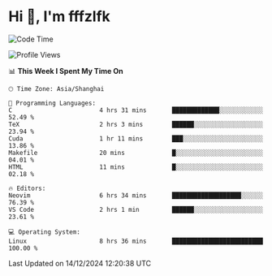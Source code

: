 # Hi 👋, I'm fffzlfk

<!--START_SECTION:waka-->
![Code Time](http://img.shields.io/badge/Code%20Time-999%20hrs%2015%20mins-blue)

![Profile Views](http://img.shields.io/badge/Profile%20Views-0-blue)

📊 **This Week I Spent My Time On** 

```text
🕑︎ Time Zone: Asia/Shanghai

💬 Programming Languages: 
C                        4 hrs 31 mins       █████████████░░░░░░░░░░░░   52.49 % 
TeX                      2 hrs 3 mins        ██████░░░░░░░░░░░░░░░░░░░   23.94 % 
Cuda                     1 hr 11 mins        ███░░░░░░░░░░░░░░░░░░░░░░   13.86 % 
Makefile                 20 mins             █░░░░░░░░░░░░░░░░░░░░░░░░   04.01 % 
HTML                     11 mins             █░░░░░░░░░░░░░░░░░░░░░░░░   02.18 % 

🔥 Editors: 
Neovim                   6 hrs 34 mins       ███████████████████░░░░░░   76.39 % 
VS Code                  2 hrs 1 min         ██████░░░░░░░░░░░░░░░░░░░   23.61 % 

💻 Operating System: 
Linux                    8 hrs 36 mins       █████████████████████████   100.00 % 
```


 Last Updated on 14/12/2024 12:20:38 UTC
<!--END_SECTION:waka-->
